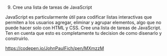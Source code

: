 9. Cree una lista de tareas de JavaScript 

JavaScript es particularmente útil para codificar listas interactivas que permiten a los usuarios agregar, eliminar y agrupar elementos, algo que no puede hacer solo con HTML y CSS. Cree una lista de tareas de JavaScript.
Ten en cuenta que esto es completamente tu decision de como disenarlo y construirlo. 

https://codepen.io/JohnPaulFich/pen/MXmzzM